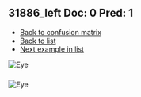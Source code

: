 ## 31886_left Doc: 0 Pred: 1
- [Back to confusion matrix](https://github.com/juliandewit/kaggle_retinopathy/blob/master/matrix.md)
- [Back to list](https://github.com/juliandewit/kaggle_retinopathy/blob/master/lists/01/list.md)
- [Next example in list](https://github.com/juliandewit/kaggle_retinopathy/blob/master/lists/01/31/31931_left.md)

![Eye](https://retinopaty.blob.core.windows.net/size1024/31886_left_0.jpeg)

### 

![Eye]()
